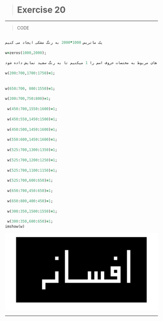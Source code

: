 
> # Exercise 20
***
>CODE

```ruby

یک ماتریس 1000*2000 به رنگ مشکی ایجاد می کنیم

w=zeros(1000,2000);

پیکسل های مربوط به مختصات حروف اسم را 1 میکنیم تا به رنگ سفید نمایش داده شود.

w(200:700,1700:1750)=1;


w(650:700, 800:1550)=1;

w(200:700,750:800)=1;
 
 w(450:700,1550:1600)=1;
 
 w(450:550,1450:1500)=1;
 
 w(450:500,1450:1600)=1;
 
 w(550:600,1450:1600)=1;
 
 w(525:700,1300:1350)=1;
 
 w(525:700,1200:1250)=1;
 
 w(525:700,1100:1150)=1;
 
 w(525:700,600:650)=1;
 
 w(650:700,450:650)=1;
 
 w(650:800,400:450)=1;
 
 w(300:350,1500:1550)=1;
 
 w(300:350,600:650)=1;
imshow(w)
```
![alt text](https://github.com/semnan-university-ai/image-processing-class/blob/main/excersiecs/afsaneh427726/20/afsane.jpg)
***


